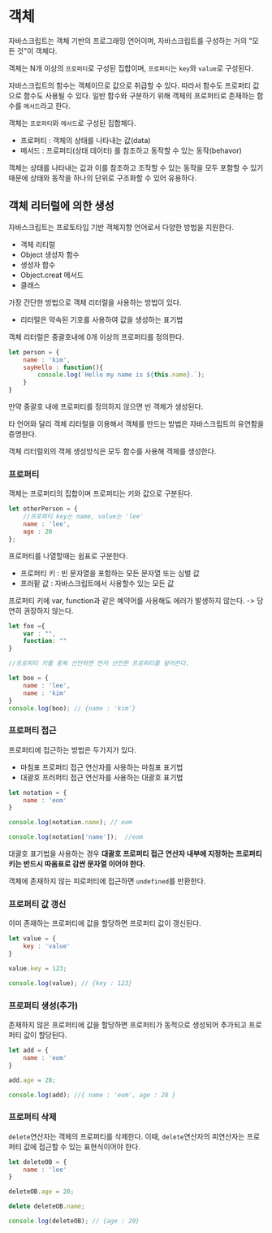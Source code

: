 # 객체

자바스크립트는 객체 기반의 프로그래밍 언어이며, 자바스크립트를 구성하는 거의 "모든 것"이 객체다. 

객체는 N개 이상의 `프로퍼티`로 구성된 집합이며, `프로퍼티`는 `key`와 `value`로 구성된다. 

자바스크립트의 함수는 객체이므로 값으로 취급할 수 있다. 따라서 함수도 프로퍼티 값으로 함수도 사용될 수 있다.
일반 함수와 구분하기 위해 객체의 프로퍼티로 존재하는 함수를 `메서드`라고 한다.

객체는 `프로퍼티`와 `메서드`로 구성된 집합체다.

* 프로퍼티 : 객체의 상태를 나타내는 값(data)
* 메서드 : 프로퍼티(상태 데이터) 를 참조하고 동작할 수 있는 동작(behavor)

객체는 상태를 나타내는 값과 이를 참조하고 조작할 수 있는 동작을 모두 포함할 수 있기 때문에 상태와 동작을 하나의 단위로 구조화할 수 있어 유용하다.

## 객체 리터럴에 의한 생성

자바스크립트는 프로토타입 기반 객체지향 언어로서 다양한 방법을 지원한다.
* 객체 리티럴
* Object 생성자 함수
* 생성자 함수
* Object.creat 메서드
* 클래스

가장 간단한 방법으로 객체 리터럴을 사용하는 방법이 있다. 
* 리터럴은 약속된 기호를 사용하여 값을 생성하는 표기법

객체 리터럴은 중괄호내에 0개 이상의 프로퍼티를 정의한다.

```js
let person = {
    name : 'kim',
    sayHello : function(){
        console.log(`Hello my name is ${this.name}.`);
    }
} 
```

만약 중괄호 내에 프로퍼티를 정의하지 않으면 빈 객체가 생성된다. 

타 언어와 달리 객체 리터럴을 이용해서 객체를 만드는 방법은 자바스크립트의 유연함을 증명한다. 

객체 리터럴외의 객체 생성방식은 모두 함수를 사용해 객체를 생성한다.

### 프로퍼티

객체는 프로퍼티의 집합이며 프로퍼티는 키와 값으로 구분된다.

```js
let otherPerson = {
    //프로퍼티 key는 name, value는 'lee'
    name : 'lee',
    age : 20
};
```

프로퍼티를 나열할때는 쉼표로 구분한다. 
* 프로퍼티 키 : 빈 문자열을 포함하는 모든 문자열 또는 심벌 값
* 프러핕 값 : 자바스크립트에서 사용할수 있는 모든 값

프로퍼티 키에 var, function과 같은 예약어를 사용해도 에러가 발생하지 않는다.
-> 당연히 권장하지 않는다.

```js
let foo ={
    var : "",
    function: ""
}

//프로퍼티 키를 중복 선언하면 먼저 선언한 프로퍼티를 덮어쓴다.

let boo = {
    name : 'lee',
    name : 'kim'
}
console.log(boo); // {name : 'kim'}
```

### 프로퍼티 접근

프로퍼티에 접근하는 방법은 두가지가 있다. 

* 마침표 프로퍼티 접근 연산자를 사용하는 마침표 표기법
* 대괄호 프러퍼티 접근 연산자를 사용하는 대괄호 표기법

```js
let notation = {
    name : 'eom'
}

console.log(notation.name); // eom

console.log(notation['name']);  //eom
```

대괄호 표기법을 사용하는 경우 **대괄호 프로퍼티 접근 연산자 내부에 지정하는 프로퍼티 키는 반드시 따옴표로 감싼 문자열 이어야 한다.**

객체에 존재하지 않는 피로퍼티에 접근하면 `undefined`를 반환한다. 

### 프로퍼티 값 갱신

이미 존재하는 프로퍼티에 값을 할당하면 프로퍼티 값이 갱신된다.

```js
let value = {
    key : 'value'
}

value.key = 123;

console.log(value); // {key : 123}
```

### 프로퍼티 생성(추가)

존재하지 않은 프로퍼티에 값을 할당하면 프로퍼티가 동적으로 생성되어 추가되고 프로퍼티 값이 할당된다. 

```js
let add = {
    name : 'eom'
}

add.age = 28;

console.log(add); //{ name : 'eom', age : 28 }
```

### 프로퍼티 삭제

`delete`연산자는 객체의 프로퍼티를 삭제한다. 이때, `delete`연산자의 피연산자는 프로퍼티 값에 접근할 수 있는 표현식이어야 한다.

```js
let deleteOB = {
    name : 'lee'
}

deleteOB.age = 20;

delete deleteOB.name;

console.log(deleteOB); // {age : 20}
```